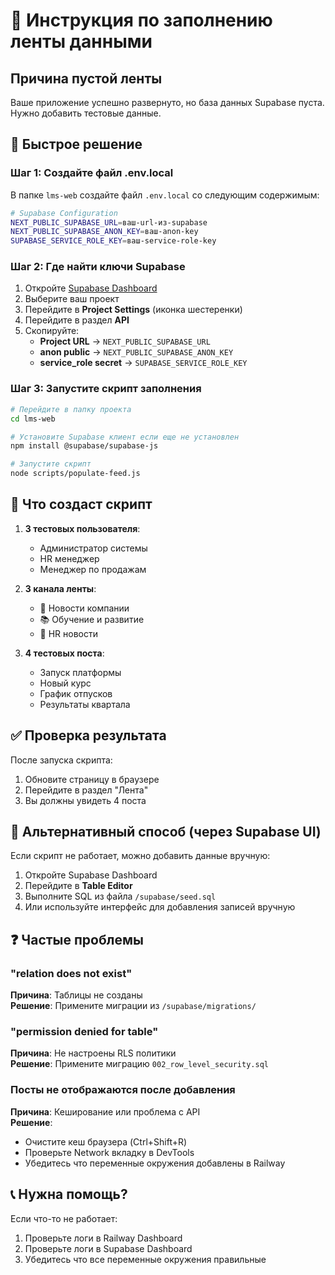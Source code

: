 # 📝 Инструкция по заполнению ленты данными

## Причина пустой ленты

Ваше приложение успешно развернуто, но база данных Supabase пуста. Нужно добавить тестовые данные.

## 🚀 Быстрое решение

### Шаг 1: Создайте файл .env.local

В папке `lms-web` создайте файл `.env.local` со следующим содержимым:

```bash
# Supabase Configuration
NEXT_PUBLIC_SUPABASE_URL=ваш-url-из-supabase
NEXT_PUBLIC_SUPABASE_ANON_KEY=ваш-anon-key
SUPABASE_SERVICE_ROLE_KEY=ваш-service-role-key
```

### Шаг 2: Где найти ключи Supabase

1. Откройте [Supabase Dashboard](https://app.supabase.com)
2. Выберите ваш проект
3. Перейдите в **Project Settings** (иконка шестеренки)
4. Перейдите в раздел **API**
5. Скопируйте:
   - **Project URL** → `NEXT_PUBLIC_SUPABASE_URL`
   - **anon public** → `NEXT_PUBLIC_SUPABASE_ANON_KEY`
   - **service_role secret** → `SUPABASE_SERVICE_ROLE_KEY`

### Шаг 3: Запустите скрипт заполнения

```bash
# Перейдите в папку проекта
cd lms-web

# Установите Supabase клиент если еще не установлен
npm install @supabase/supabase-js

# Запустите скрипт
node scripts/populate-feed.js
```

## 🎯 Что создаст скрипт

1. **3 тестовых пользователя**:
   - Администратор системы
   - HR менеджер
   - Менеджер по продажам

2. **3 канала ленты**:
   - 📢 Новости компании
   - 📚 Обучение и развитие
   - 👥 HR новости

3. **4 тестовых поста**:
   - Запуск платформы
   - Новый курс
   - График отпусков
   - Результаты квартала

## ✅ Проверка результата

После запуска скрипта:
1. Обновите страницу в браузере
2. Перейдите в раздел "Лента"
3. Вы должны увидеть 4 поста

## 🔧 Альтернативный способ (через Supabase UI)

Если скрипт не работает, можно добавить данные вручную:

1. Откройте Supabase Dashboard
2. Перейдите в **Table Editor**
3. Выполните SQL из файла `/supabase/seed.sql`
4. Или используйте интерфейс для добавления записей вручную

## ❓ Частые проблемы

### "relation does not exist"
**Причина**: Таблицы не созданы  
**Решение**: Примените миграции из `/supabase/migrations/`

### "permission denied for table"
**Причина**: Не настроены RLS политики  
**Решение**: Примените миграцию `002_row_level_security.sql`

### Посты не отображаются после добавления
**Причина**: Кеширование или проблема с API  
**Решение**: 
- Очистите кеш браузера (Ctrl+Shift+R)
- Проверьте Network вкладку в DevTools
- Убедитесь что переменные окружения добавлены в Railway

## 📞 Нужна помощь?

Если что-то не работает:
1. Проверьте логи в Railway Dashboard
2. Проверьте логи в Supabase Dashboard
3. Убедитесь что все переменные окружения правильные 